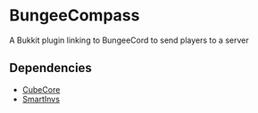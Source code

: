 # BungeeCompass
A Bukkit plugin linking to BungeeCord to send players to a server

## Dependencies    
- [CubeCore](https://github.com/CubeBuilders/CubeCore)    
- [SmartInvs](https://github.com/MinusKube/SmartInvs)

